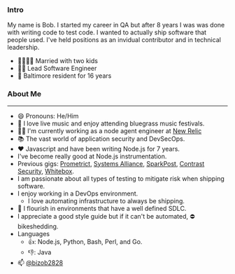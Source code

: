 ### Intro
My name is Bob. I started my career in QA but after 8 years I was was done with writing code to test code. I wanted to actually ship software that people used. I've held positions as an invidual contributor and in technical leadership.

 - 👨‍👩‍👧‍👦 Married with two kids
 - 👨‍💻 Lead Software Engineer
 - 🦀 Baltimore resident for 16 years


### About Me
------------
 - 😄 Pronouns: He/Him
 - 🎻 I love live music and enjoy attending bluegrass music festivals.
 - 🐱‍💻 I'm currently working as a node agent engineer at [New Relic](https://github.com/newrelic/node-newrelic)
 - 📚 The vast world of application security and DevSecOps.
 - ❤️  Javascript and have been writing Node.js for 7 years.
 - I've become really good at Node.js instrumentation.
 - Previous gigs: [Prometrict](https://www.prometric.com), [Systems Alliance](https://www.systemsalliance.com), [SparkPost](https://www.sparkpost.com), [Contrast Security](https://www.contrastsecurity.com), [Whitebox](https://www.whitebox.com).
 - I am passionate about all types of testing to mitigate risk when shipping software.
 - I enjoy working in a DevOps environment.
   - I love automating infrastructure to always be shipping.
 - 🌱 I flourish in environments that have a well defined SDLC.
 - I appreciate a good style guide but if it can't be automated, ⛔ bikeshedding.
 - Languages
    - 👍: Node.js, Python, Bash, Perl, and Go.
    - 👎: Java
 - 📫 [@bizob2828](https://www.twitter.com/bizob2828)


